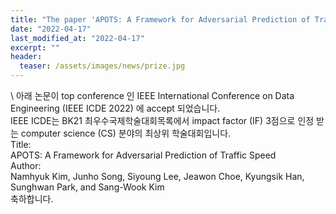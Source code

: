 ```yaml
---
title: "The paper 'APOTS: A Framework for Adversarial Prediction of Traffic Speed' has been accepted in a top conference, IEEE ICDE 2022"
date: "2022-04-17"
last_modified_at: "2022-04-17"
excerpt: ""
header:
  teaser: /assets/images/news/prize.jpg
---
```

\\
아래 논문이 top conference 인 IEEE International Conference on Data Engineering (IEEE ICDE 2022) 에 accept 되었습니다.<br>IEEE ICDE는 BK21 최우수국제학술대회목록에서 impact factor (IF) 3점으로 인정 받는 computer science (CS) 분야의 최상위 학술대회입니다.<br>Title:<br>APOTS: A Framework for Adversarial Prediction of Traffic Speed<br>Author:<br>Namhyuk Kim, Junho Song, Siyoung Lee, Jeawon Choe, Kyungsik Han, Sunghwan Park, and Sang-Wook Kim<br>축하합니다.